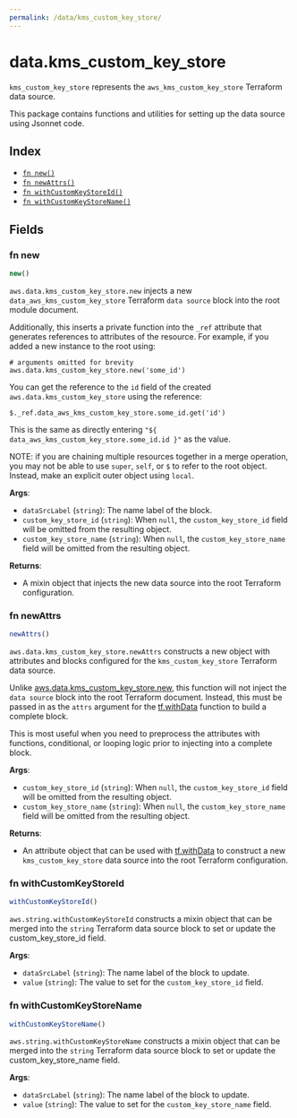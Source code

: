 ```yaml
---
permalink: /data/kms_custom_key_store/
---
```


# data.kms_custom_key_store

`kms_custom_key_store` represents the `aws_kms_custom_key_store` Terraform data source.



This package contains functions and utilities for setting up the data source using Jsonnet code.


## Index

* [`fn new()`](#fn-new)
* [`fn newAttrs()`](#fn-newattrs)
* [`fn withCustomKeyStoreId()`](#fn-withcustomkeystoreid)
* [`fn withCustomKeyStoreName()`](#fn-withcustomkeystorename)

## Fields

### fn new

```ts
new()
```


`aws.data.kms_custom_key_store.new` injects a new `data_aws_kms_custom_key_store` Terraform `data source`
block into the root module document.

Additionally, this inserts a private function into the `_ref` attribute that generates references to attributes of the
resource. For example, if you added a new instance to the root using:

    # arguments omitted for brevity
    aws.data.kms_custom_key_store.new('some_id')

You can get the reference to the `id` field of the created `aws.data.kms_custom_key_store` using the reference:

    $._ref.data_aws_kms_custom_key_store.some_id.get('id')

This is the same as directly entering `"${ data_aws_kms_custom_key_store.some_id.id }"` as the value.

NOTE: if you are chaining multiple resources together in a merge operation, you may not be able to use `super`, `self`,
or `$` to refer to the root object. Instead, make an explicit outer object using `local`.

**Args**:
  - `dataSrcLabel` (`string`): The name label of the block.
  - `custom_key_store_id` (`string`):  When `null`, the `custom_key_store_id` field will be omitted from the resulting object.
  - `custom_key_store_name` (`string`):  When `null`, the `custom_key_store_name` field will be omitted from the resulting object.

**Returns**:
- A mixin object that injects the new data source into the root Terraform configuration.


### fn newAttrs

```ts
newAttrs()
```


`aws.data.kms_custom_key_store.newAttrs` constructs a new object with attributes and blocks configured for the `kms_custom_key_store`
Terraform data source.

Unlike [aws.data.kms_custom_key_store.new](#fn-new), this function will not inject the `data source`
block into the root Terraform document. Instead, this must be passed in as the `attrs` argument for the
[tf.withData](https://github.com/tf-libsonnet/core/tree/main/docs#fn-withdata) function to build a complete block.

This is most useful when you need to preprocess the attributes with functions, conditional, or looping logic prior to
injecting into a complete block.

**Args**:
  - `custom_key_store_id` (`string`):  When `null`, the `custom_key_store_id` field will be omitted from the resulting object.
  - `custom_key_store_name` (`string`):  When `null`, the `custom_key_store_name` field will be omitted from the resulting object.

**Returns**:
  - An attribute object that can be used with [tf.withData](https://github.com/tf-libsonnet/core/tree/main/docs#fn-withdata) to construct a new `kms_custom_key_store` data source into the root Terraform configuration.


### fn withCustomKeyStoreId

```ts
withCustomKeyStoreId()
```

`aws.string.withCustomKeyStoreId` constructs a mixin object that can be merged into the `string`
Terraform data source block to set or update the custom_key_store_id field.



**Args**:
  - `dataSrcLabel` (`string`): The name label of the block to update.
  - `value` (`string`): The value to set for the `custom_key_store_id` field.


### fn withCustomKeyStoreName

```ts
withCustomKeyStoreName()
```

`aws.string.withCustomKeyStoreName` constructs a mixin object that can be merged into the `string`
Terraform data source block to set or update the custom_key_store_name field.



**Args**:
  - `dataSrcLabel` (`string`): The name label of the block to update.
  - `value` (`string`): The value to set for the `custom_key_store_name` field.
